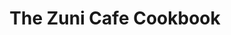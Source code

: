 ---
"\uFEFFauthor_sort": Rodgers, Judy
authors: Judy Rodgers
comments: ''
cover: "/Users/Raman/Calibre Library/Judy Rodgers/The Zuni Cafe Cookbook (145)/cover.jpg"
formats: mobi
id: '145'
identifiers: ''
isbn: ''
languages: ''
library_name: Calibre Library
pubdate: '0101-01-01T09:00:00+09:00'
publisher: ''
rating: ''
series: ''
series_index: '1.0'
size: '877351'
tags: ''
timestamp: '0101-01-01T09:00:00+09:00'
title: The Zuni Cafe Cookbook
title_sort: Zuni Cafe Cookbook, The
uuid: 6bdc672c-9f23-49b3-9708-506697403eb7
"#format": MOBI
layout: book
link: false
---